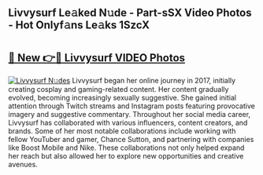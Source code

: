 ## Livvysurf Le𝚊ked N𝚞de - Part-sSX Video Photos - Hot Onlyf𝚊ns Le𝚊ks 1SzcX

# <h2><a href="http://ab38192.deff.icu/?id=Livvysurf">🔗 New 👉🔴 Livvysurf VIDEO Photos</a></h2>

[![Livvysurf N𝚞des](https://i.imgur.com/rIISA9y.gif)](http://ab38192.deff.icu/?id=Livvysurf)
Livvysurf began her online journey in 2017, initially creating cosplay and gaming-related content. Her content gradually evolved, becoming increasingly sexually suggestive. She gained initial attention through Twitch streams and Instagram posts featuring provocative imagery and suggestive commentary. Throughout her social media career, Livvysurf has collaborated with various influencers, content creators, and brands. Some of her most notable collaborations include working with fellow YouTuber and gamer, Chance Sutton, and partnering with companies like Boost Mobile and Nike. These collaborations not only helped expand her reach but also allowed her to explore new opportunities and creative avenues.
